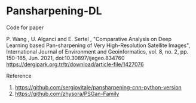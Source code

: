 # Pansharpening-DL
Code for paper

P. Wang , U. Alganci and E. Sertel , "Comparative Analysis on Deep Learning based Pan-sharpening of Very High-Resolution Satellite Images", International Journal of Environment and Geoinformatics, vol. 8, no. 2, pp. 150-165, Jun. 2021, doi:10.30897/ijegeo.834760 https://dergipark.org.tr/tr/download/article-file/1427076


Reference

1. https://github.com/sergiovitale/pansharpening-cnn-python-version
2. https://github.com/zhysora/PSGan-Family

